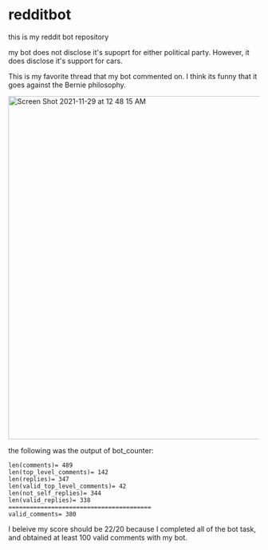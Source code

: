 # redditbot
this is my reddit bot repository

my bot does not disclose it's supoprt for either political party. However, it does disclose it's support for cars.

This is my favorite thread that my bot commented on. I think its funny that it goes against the Bernie philosophy.

<img width="687" alt="Screen Shot 2021-11-29 at 12 48 15 AM" src="https://user-images.githubusercontent.com/11224124/143836169-c39845bd-3eae-4107-a4b1-5cb2195d5d23.png">

the following was the output of bot_counter:

```
len(comments)= 489
len(top_level_comments)= 142
len(replies)= 347
len(valid_top_level_comments)= 42
len(not_self_replies)= 344
len(valid_replies)= 338
========================================
valid_comments= 380
```

I beleive my score should be 22/20 because I completed all of the bot task, and obtained at least 100 valid comments with my bot.
